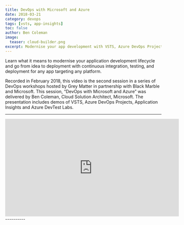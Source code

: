 ```yaml
---
title: DevOps with Microsoft and Azure
date: 2018-03-21
category: devops
tags: [vsts, app-insights]
toc: false
author: Ben Coleman
image:
  teaser: cloud-builder.png
excerpt: Modernise your app development with VSTS, Azure DevOps Projects, Application Insights and Azure DevTest Labs!
---
```


Learn what it means to modernise your application development lifecycle and go from idea to deployment with continuous integration, testing, and deployment for any app targeting any platform.

Recorded in February 2018, this video is the second session in a series of DevOps workshops hosted by Grey Matter in partnership with Black Marble and Microsoft. This session, “DevOps with Microsoft and Azure” was delivered by Ben Coleman, Cloud Solution Architect, Microsoft. The presentation includes demos of VSTS, Azure DevOps Projects, Application Insights and Azure DevTest Labs.

----------
<iframe width="560" height="315" src="https://www.youtube.com/embed/cnA5kLogS6g?rel=0" frameborder="0" allow="autoplay; encrypted-media" allowfullscreen></iframe>
----------
